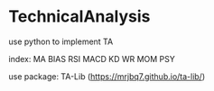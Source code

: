 # TechnicalAnalysis
use python to implement TA

index: MA BIAS RSI MACD KD WR MOM PSY


use package: TA-Lib (https://mrjbq7.github.io/ta-lib/) 
